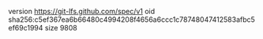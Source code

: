 version https://git-lfs.github.com/spec/v1
oid sha256:c5ef367ea6b66480c4994208f4656a6ccc1c78748047412583afbc5ef69c1994
size 9808
